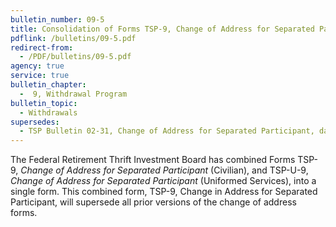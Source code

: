 ```yaml
---
bulletin_number: 09-5
title: Consolidation of Forms TSP-9, Change of Address for Separated Participant (Civilian), and TSP-U-9, Change of Address for Separated Participant (Uniformed Services)
pdflink: /bulletins/09-5.pdf
redirect-from:
  - /PDF/bulletins/09-5.pdf
agency: true
service: true
bulletin_chapter:
  -  9, Withdrawal Program
bulletin_topic:
  - Withdrawals
supersedes:
  - TSP Bulletin 02-31, Change of Address for Separated Participant, dated August 1, 2002, and TSP Bulletin 03-U-11, TSP Materials for the New Record Keeping System, dated June 18, 2003.
---
```


The Federal Retirement Thrift Investment Board has combined Forms TSP-9, _Change of Address for Separated Participant_ (Civilian), and TSP-U-9, _Change of Address for Separated Participant_ (Uniformed Services), into a single form. This combined form, TSP-9, Change in Address for Separated Participant, will supersede all prior versions of the change of address forms.
